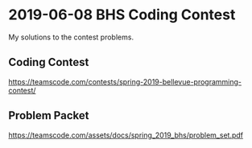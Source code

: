 # 2019-06-08 BHS Coding Contest

My solutions to the contest problems.

## Coding Contest 
https://teamscode.com/contests/spring-2019-bellevue-programming-contest/

## Problem Packet
https://teamscode.com/assets/docs/spring_2019_bhs/problem_set.pdf

